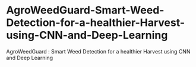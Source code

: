 # AgroWeedGuard-Smart-Weed-Detection-for-a-healthier-Harvest-using-CNN-and-Deep-Learning
AgroWeedGuard : Smart Weed Detection for a healthier Harvest using CNN and Deep Learning
